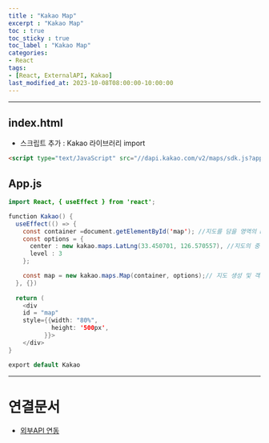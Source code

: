 ```yaml
---
title : "Kakao Map"
excerpt : "Kakao Map"
toc : true
toc_sticky : true
toc_label : "Kakao Map"
categories:
- React
tags:
- [React, ExternalAPI, Kakao]
last_modified_at: 2023-10-08T08:00:00-10:00:00
---
```

  
---
  
## index.html
- 스크립트 추가 : Kakao 라이브러리 import
  
```html
<script type="text/JavaScript" src="//dapi.kakao.com/v2/maps/sdk.js?appkey=0d58a7c4c5ed270a2c5b5ab2fbc4cb1a"></script>
```
  
## App.js
  
```java
import React, { useEffect } from 'react';

function Kakao() {
  useEffect(() => {
    const container =document.getElementById('map'); //지도를 담을 영역의 DOM 레퍼런스
    const options = {
      center : new kakao.maps.LatLng(33.450701, 126.570557), //지도의 중심좌표
      level : 3
    };

    const map = new kakao.maps.Map(container, options);// 지도 생성 및 객체 리턴
  }, {})
  
  return (
    <div
    id = "map"
    style={{width: "80%",
		    height: '500px',
		  }}>
	</div>
}

export default Kakao
```
  
---
  
# 연결문서
- [외부API 연동](../../react/react-외부API-연동)
  

